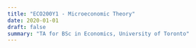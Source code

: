 ```yaml
---
title: "ECO200Y1 - Microeconomic Theory"
date: 2020-01-01
draft: false
summary: "TA for BSc in Economics, University of Toronto"
---
```

